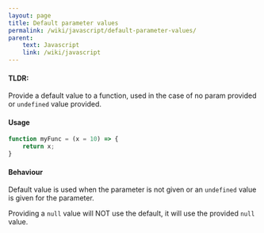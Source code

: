 ```yaml
---
layout: page
title: Default parameter values
permalink: /wiki/javascript/default-parameter-values/
parent:
    text: Javascript
    link: /wiki/javascript
---
```


#### TLDR:

Provide a default value to a function, used in the case of no param provided or `undefined` value provided.

#### Usage

```javascript
function myFunc = (x = 10) => {
    return x;
}
```

#### Behaviour

Default value is used when the parameter is not given or an `undefined` value is given for the parameter.

Providing a `null` value will NOT use the default, it will use the provided `null` value.